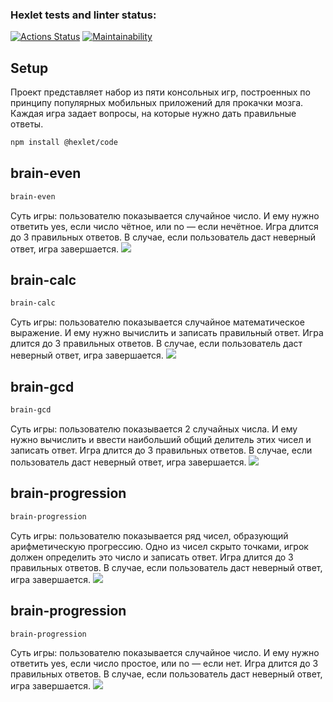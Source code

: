 ### Hexlet tests and linter status:
[![Actions Status](https://github.com/elrbkn/qa-auto-engineer-javascript-project-44/actions/workflows/hexlet-check.yml/badge.svg)](https://github.com/elrbkn/qa-auto-engineer-javascript-project-44/actions)
[![Maintainability](https://api.codeclimate.com/v1/badges/b4301d52972287f628e1/maintainability)](https://codeclimate.com/github/elrbkn/qa-auto-engineer-javascript-project-44/maintainability)

## Setup
Проект представляет набор из пяти консольных игр, построенных по принципу популярных мобильных приложений для прокачки мозга. Каждая игра задает вопросы, на которые нужно дать правильные ответы. 
```bash
npm install @hexlet/code
```

## brain-even
```bash
brain-even
```
Суть игры: пользователю показывается случайное число. И ему нужно ответить yes, если число чётное, или no — если нечётное. Игра длится до 3 правильных ответов. В случае, если пользователь даст неверный ответ, игра завершается. 
<a href="https://asciinema.org/a/WP9DjULJFwqwNxEpxz5reqtxL" target="_blank"><img src="https://asciinema.org/a/WP9DjULJFwqwNxEpxz5reqtxL.svg" /></a>

## brain-calc
```bash
brain-calc
```
Суть игры: пользователю показывается случайное математическое выражение. И ему нужно вычислить и записать правильный ответ. Игра длится до 3 правильных ответов. В случае, если пользователь даст неверный ответ, игра завершается.
<a href="https://asciinema.org/a/nsCxx8TqqfsEzgo2IqdFJMdVT" target="_blank"><img src="https://asciinema.org/a/nsCxx8TqqfsEzgo2IqdFJMdVT.svg" /></a>

## brain-gcd
```bash
brain-gcd
```
Суть игры: пользователю показывается 2 случайных числа. И ему нужно вычислить и ввести наибольший общий делитель этих чисел и записать ответ. Игра длится до 3 правильных ответов. В случае, если пользователь даст неверный ответ, игра завершается.
<a href="https://asciinema.org/a/c6xjIUNHjW2pwmWA4z2LGpCAx" target="_blank"><img src="https://asciinema.org/a/c6xjIUNHjW2pwmWA4z2LGpCAx.svg" /></a>

## brain-progression
```bash
brain-progression
```
Суть игры: пользователю показывается ряд чисел, образующий арифметическую прогрессию. Одно из чисел скрыто точками, игрок должен определить это число и записать ответ. Игра длится до 3 правильных ответов. В случае, если пользователь даст неверный ответ, игра завершается.
<a href="https://asciinema.org/a/eaeXKYPoA7OV4RiKFBgKZiz8U" target="_blank"><img src="https://asciinema.org/a/eaeXKYPoA7OV4RiKFBgKZiz8U.svg" /></a>

## brain-progression
```bash
brain-progression
```
Суть игры: пользователю показывается случайное число. И ему нужно ответить yes, если число простое, или no — если нет. Игра длится до 3 правильных ответов. В случае, если пользователь даст неверный ответ, игра завершается. 
<a href="https://asciinema.org/a/1UqRC5gPtkVRuh05ZZqwBBp91" target="_blank"><img src="https://asciinema.org/a/1UqRC5gPtkVRuh05ZZqwBBp91.svg" /></a>
